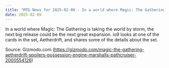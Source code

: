 ```yaml
---
title: "MTG News for 2025-02-09 - In a world where Magic: The Gathering is taking th..."
date: 2025-02-09
---
```


In a world where Magic: The Gathering is taking the world by storm, the next big release could be the next great expansion. io9 looks at one of the cards in the set, Aetherdrift, and shares some of the details about the set.

Source: Gizmodo.com (https://gizmodo.com/magic-the-gathering-aetherdrift-spoilers-possession-engine-marshalls-pathcruiser-2000554126)

